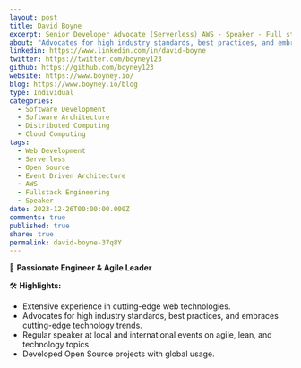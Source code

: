 ```yaml
---
layout: post
title: David Boyne
excerpt: Senior Developer Advocate (Serverless) AWS - Speaker - Full stack developer
about: "Advocates for high industry standards, best practices, and embraces cutting-edge technology trends"
linkedin: https://www.linkedin.com/in/david-boyne
twitter: https://twitter.com/boyney123
github: https://github.com/boyney123
website: https://www.boyney.io/
blog: https://www.boyney.io/blog
type: Individual
categories:
  - Software Development
  - Software Architecture
  - Distributed Computing
  - Cloud Computing
tags:
  - Web Development
  - Serverless
  - Open Source
  - Event Driven Architecture
  - AWS
  - Fullstack Engineering
  - Speaker
date: 2023-12-26T00:00:00.000Z
comments: true
published: true
share: true
permalink: david-boyne-37q8Y
---
```

🚀 **Passionate Engineer & Agile Leader**

🛠 **Highlights:**
- Extensive experience in cutting-edge web technologies.
- Advocates for high industry standards, best practices, and embraces cutting-edge technology trends.
- Regular speaker at local and international events on agile, lean, and technology topics.
- Developed Open Source projects with global usage.



